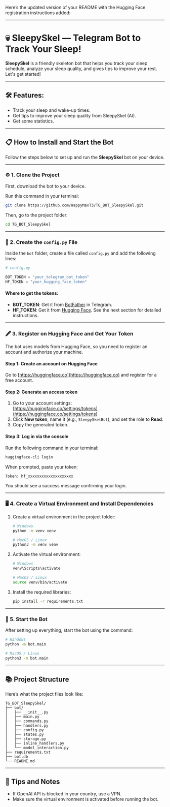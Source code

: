 Here’s the updated version of your README with the Hugging Face registration instructions added:

---

# 💀 SleepySkel — Telegram Bot to Track Your Sleep!

**SleepySkel** is a friendly skeleton bot that helps you track your sleep schedule, analyze your sleep quality, and gives tips to improve your rest. Let's get started!

---

## 🛠 Features:
- Track your sleep and wake-up times.
- Get tips to improve your sleep quality from SleepySkel (AI).
- Get some statistics.

---

## 📋 How to Install and Start the Bot

Follow the steps below to set up and run the **SleepySkel** bot on your device.

---

### ⚙️ 1. Clone the Project

First, download the bot to your device.

Run this command in your terminal:

```bash
git clone https://github.com/HappyMaxT3/TG_BOT_SleepySkel.git
```

Then, go to the project folder:

```bash
cd TG_BOT_SleepySkel
```

---

### 📄 2. Create the `config.py` File

Inside the `bot` folder, create a file called `config.py` and add the following lines:

```python
# config.py

BOT_TOKEN = "your_telegram_bot_token"
HF_TOKEN = "your_hugging_face_token"
```

#### Where to get the tokens:
- **BOT_TOKEN**: Get it from [BotFather](https://t.me/botfather) in Telegram.
- **HF_TOKEN**: Get it from [Hugging Face](https://huggingface.co). See the next section for detailed instructions.

---

### 🖋️ 3. Register on Hugging Face and Get Your Token

The bot uses models from Hugging Face, so you need to register an account and authorize your machine.

#### Step 1: Create an account on Hugging Face  
Go to [https://huggingface.co](https://huggingface.co) and register for a free account.

#### Step 2: Generate an access token  
1. Go to your account settings:  
   [https://huggingface.co/settings/tokens](https://huggingface.co/settings/tokens)
2. Click **New token**, name it (e.g., `SleepySkelBot`), and set the role to **Read**.
3. Copy the generated token.

#### Step 3: Log in via the console  
Run the following command in your terminal:

```bash
huggingface-cli login
```

When prompted, paste your token:

```plaintext
Token: hf_xxxxxxxxxxxxxxxxxxxx
```

You should see a success message confirming your login.

---

### 🖥️ 4. Create a Virtual Environment and Install Dependencies

1. Create a virtual environment in the project folder:

   ```bash
   # Windows
   python -m venv venv

   # MacOS / Linux
   python3 -m venv venv
   ```

2. Activate the virtual environment:

   ```bash
   # Windows
   venv\Scripts\activate

   # MacOS / Linux
   source venv/bin/activate
   ```

3. Install the required libraries:

   ```bash
   pip install -r requirements.txt
   ```

---

### 🚀 5. Start the Bot

After setting up everything, start the bot using the command:

```bash
# Windows
python -m bot.main

# MacOS / Linux
python3 -m bot.main
```

---

## 📚 Project Structure

Here’s what the project files look like:

```
TG_BOT_SleepySkel/
├── bot/
│   ├── __init__.py
│   ├── main.py
│   ├── commands.py
│   ├── handlers.py
│   ├── config.py
│   ├── states.py
│   ├── storage.py
│   ├── inline_handlers.py
│   └── model_interaction.py
├── requirements.txt
├── bot.db
└── README.md
```

---

## 🧩 Tips and Notes

- If OpenAI API is blocked in your country, use a VPN.
- Make sure the virtual environment is activated before running the bot.
